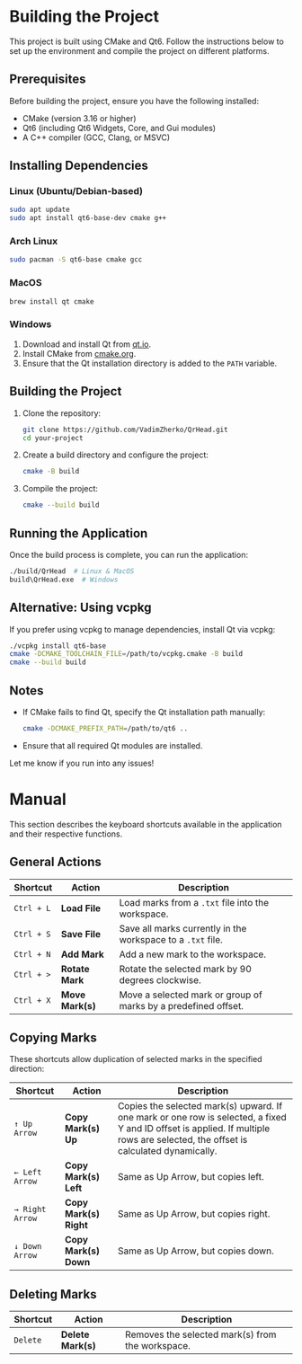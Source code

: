 # Building the Project

This project is built using CMake and Qt6. Follow the instructions below to set up the environment and compile the project on different platforms.

## Prerequisites

Before building the project, ensure you have the following installed:

- CMake (version 3.16 or higher)
- Qt6 (including Qt6 Widgets, Core, and Gui modules)
- A C++ compiler (GCC, Clang, or MSVC)

## Installing Dependencies

### **Linux (Ubuntu/Debian-based)**
```sh
sudo apt update
sudo apt install qt6-base-dev cmake g++
```

### **Arch Linux**
```sh
sudo pacman -S qt6-base cmake gcc
```

### **MacOS**
```sh
brew install qt cmake
```

### **Windows**
1. Download and install Qt from [qt.io](https://www.qt.io/download-open-source).
2. Install CMake from [cmake.org](https://cmake.org/download/).
3. Ensure that the Qt installation directory is added to the `PATH` variable.

## Building the Project

1. Clone the repository:
   ```sh
   git clone https://github.com/VadimZherko/QrHead.git
   cd your-project
   ```

2. Create a build directory and configure the project:
   ```sh
   cmake -B build
   ```

3. Compile the project:
   ```sh
   cmake --build build
   ```

## Running the Application

Once the build process is complete, you can run the application:

```sh
./build/QrHead  # Linux & MacOS
build\QrHead.exe  # Windows
```

## Alternative: Using vcpkg
If you prefer using vcpkg to manage dependencies, install Qt via vcpkg:
```sh
./vcpkg install qt6-base
cmake -DCMAKE_TOOLCHAIN_FILE=/path/to/vcpkg.cmake -B build
cmake --build build
```

## Notes
- If CMake fails to find Qt, specify the Qt installation path manually:
  ```sh
  cmake -DCMAKE_PREFIX_PATH=/path/to/qt6 ..
  ```
- Ensure that all required Qt modules are installed.

Let me know if you run into any issues!

# Manual

This section describes the keyboard shortcuts available in the application and their respective functions.

## General Actions

| Shortcut     | Action           | Description |
|--------------|------------------|-------------|
| `Ctrl + L`   | **Load File**    | Load marks from a `.txt` file into the workspace. |
| `Ctrl + S`   | **Save File**    | Save all marks currently in the workspace to a `.txt` file. |
| `Ctrl + N`   | **Add Mark**     | Add a new mark to the workspace. |
| `Ctrl + >`   | **Rotate Mark**  | Rotate the selected mark by 90 degrees clockwise. |
| `Ctrl + X`   | **Move Mark(s)** | Move a selected mark or group of marks by a predefined offset. |

## Copying Marks

These shortcuts allow duplication of selected marks in the specified direction:

| Shortcut         | Action               | Description |
|------------------|----------------------|-------------|
| `↑ Up Arrow`     | **Copy Mark(s) Up**     | Copies the selected mark(s) upward. If one mark or one row is selected, a fixed Y and ID offset is applied. If multiple rows are selected, the offset is calculated dynamically. |
| `← Left Arrow`   | **Copy Mark(s) Left**   | Same as Up Arrow, but copies left. |
| `→ Right Arrow`  | **Copy Mark(s) Right**  | Same as Up Arrow, but copies right. |
| `↓ Down Arrow`   | **Copy Mark(s) Down**   | Same as Up Arrow, but copies down. |

## Deleting Marks

| Shortcut   | Action             | Description |
|------------|--------------------|-------------|
| `Delete`   | **Delete Mark(s)** | Removes the selected mark(s) from the workspace. |
